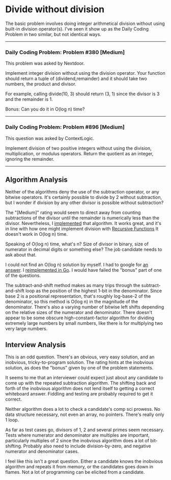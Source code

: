 # Divide without division

The basic problem involves doing integer arithmetical division
without using built-in division operator(s).
I've seen it show up as the Daily Coding Problem in two similar,
but not identical ways.

---

### Daily Coding Problem: Problem #380 [Medium] 

This problem was asked by Nextdoor.

Implement integer division without using the division operator.
Your function should return a tuple of
(dividend,remainder)
and it should take two numbers,
the product and divisor.

For example,
calling divide(10, 3) should return (3, 1)
since the divisor is 3 and the remainder is 1.

Bonus: Can you do it in O(log n) time?

---

### Daily Coding Problem: Problem #896 [Medium] 

This question was asked by ContextLogic.

Implement division of two positive integers without using the division,
multiplication,
or modulus operators.
Return the quotient as an integer,
ignoring the remainder.

---

## Algorithm Analysis

Neither of the algorithms deny the use of the subtraction operator,
or any bitwise operators.
It's certainly possible to divide by 2 without subtraction,
but I wonder if division by any other divisor is possible
without subtraction?

The "[Medium]" rating would seem to direct away from
counting subtractions of the divisor until the remainder
is numerically less than the divisor.
Nevertheless, I [implemented](div1.go) that algorithm.
It works great, and it's in line with how one might implement
division with [Recursive Functions](https://plato.stanford.edu/entries/recursive-functions/)
It doesn't work in O(log n) time.

Speaking of O(log n) time, what's n?
Size of divisor in binary,
size of numerator in decimal digits
or something else?
The job candidate needs to ask about that.

I could not find an O(log n) solution by myself.
I had to google for [an answer](https://plato.stanford.edu/entries/recursive-functions/).
I [reimplemented in Go](div2.go).
I would have failed the "bonus" part of one of the questions.

The subtract-and-shift method makes as many trips through
the subtract-and-shift loop as the position of the highest
1-bit in the denominator.
Since base 2 is a positional representation,
that's roughly log-base-2 of the denominator,
so this method is O(log n) in the magnitude of the denominator.
There's also a varying number of bitwise left shifts
depending on the relative sizes of the numerator and denominator.
There doesn't appear to be some obscure high-constant-factor
algorithm for dividing extremely large numbers by small numbers,
like there is for multiplying two very large numbers.

## Interview Analysis

This is an odd question.
There's an obvious, very easy solution,
and an inobvious, tricky-to-program solution.
The rating hints at the inobvious solution,
as does the "bonus" given by one of the problem statements.

It seems to me that an interviewer could expect just about any candidate
to come up with the repeated subtraction algorithm.
The shifting back and forth of the inobvious algorithm
does not lend itself to getting a correct whiteboard answer.
Fiddling and testing are probably required to get it correct.

Neither algorithm does a lot to check a candidate's
comp sci prowess.
No data structure necessary, not even an array, no pointers.
There's really only 1 loop.

As far as test cases go,
divisors of 1, 2 and several primes seem necessary.
Tests where numerator and denominator are multiples
are important,
particularly multiples of 2 since the inobvious algorithm
does a lot of bit-shifting.
Probably also need to include division-by-zero,
and negative numerator and denominator cases.

I feel like this isn't a great question.
Either a candidate knows the inobvious algorithm
and repeats it from memory, or the candidates goes down in flames.
Not a lot of programming can be elicited from a candidate.
